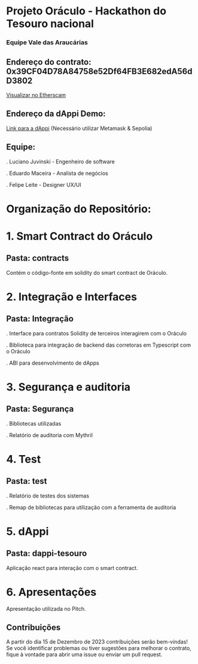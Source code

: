 # Projeto Oráculo - Hackathon do Tesouro nacional

### Equipe Vale das Araucárias

## Endereço do contrato: 0x39CF04D78A84758e52Df64FB3E682edA56dD3802
[Visualizar no Etherscam](https://sepolia.etherscan.io/address/0x39CF04D78A84758e52Df64FB3E682edA56dD3802)

## Endereço da dAppi Demo: 
[Link para a dAppi](https://alt500.com) 
(Necessário utilizar Metamask & Sepolia)


## Equipe:
. Luciano Juvinski - Engenheiro de software

. Eduardo Maceira - Analista de negócios 

. Felipe Leite - Designer UX/UI


# Organização do Repositório:

# 1. Smart Contract do Oráculo 

## Pasta: contracts

Contém o código-fonte em solidity do smart contract de Oráculo.


# 2. Integração e Interfaces

## Pasta: Integração 

. Interface para contratos Solidity de terceiros interagirem com o Oráculo

. Biblioteca para integração de backend das corretoras em Typescript com o Oráculo

. ABI para desenvolvimento de dApps

# 3. Segurança e auditoria
## Pasta: Segurança

. Bibliotecas utilizadas

. Relatório de auditoria com Mythril

# 4. Test

## Pasta: test

. Relatório de testes dos sistemas

. Remap de bibliotecas para utilização com a ferramenta de auditoria

# 5. dAppi

## Pasta: dappi-tesouro

Aplicação react para interação com o smart contract.

# 6. Apresentações

Apresentação utilizada no Pitch.


## Contribuições
A partir do dia 15 de Dezembro de 2023 contribuições serão bem-vindas! Se você identificar problemas ou tiver sugestões para melhorar o contrato, fique à vontade para abrir uma issue ou enviar um pull request.

